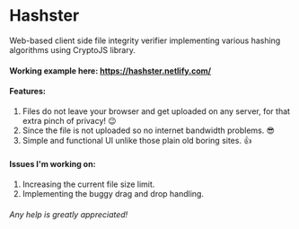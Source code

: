 # Hashster
Web-based client side file integrity verifier implementing various hashing algorithms using CryptoJS library.

#### Working example here: https://hashster.netlify.com/

#### Features:
1. Files do not leave your browser and get uploaded on any server, for that extra pinch of privacy! 😉
2. Since the file is not uploaded so no internet bandwidth problems. 😎
3. Simple and functional UI unlike those plain old boring sites. 👍

#### Issues I'm working on:
1. Increasing the current file size limit.
2. Implementing the buggy drag and drop handling.

###### Any help is greatly appreciated!
